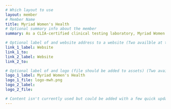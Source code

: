 ```yaml
---
# Which layout to use
layout: member
# Member Name
title: Myriad Women's Health
# Optional summary info about the member
summary: As a CLIA-certified clinical testing laboratory, Myriad Women’s Health provides genetic screening and support for women and their families.

# Optional label of and website address to a website (Two availble at the moment)
link_1_label: Website
link_1_to:
link_2_label: Website
link_2_to:

# Optional label of and logo (file should be added to assets) (Two availble at the moment).
logo_1_label: Myriad Women's Health
logo_1_file: logo-mwh.png
logo_2_label:
logo_2_file:

# Content isn't currently used but could be added with a few quick updates if needed to allow for pages
---
```

